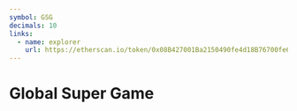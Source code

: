 ```yaml
---
symbol: GSG
decimals: 10
links:
  - name: explorer
    url: https://etherscan.io/token/0x08B427001Ba2150490fe4d18B76700fe6E38136c
---
```


# Global Super Game
